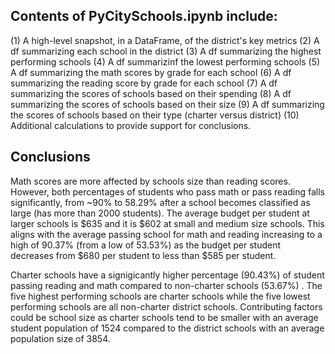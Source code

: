## Contents of PyCitySchools.ipynb include:
(1) A high-level snapshot, in a DataFrame, of the district's key metrics
(2) A df summarizing each school in the district
(3) A df summarizing the highest performing schools
(4) A df summarizinf the lowest performing schools
(5) A df summarizing the math scores by grade for each school
(6) A df summarizing the reading score by grade for each school
(7) A df summarizing the scores of schools based on their spending
(8) A df summarizing the scores of schools based on their size
(9) A df summarizing the scores of schools based on their type (charter versus district)
(10) Additional calculations to provide support for conclusions. 


## Conclusions
Math scores are more affected by schools size than reading scores. However, both percentages of students who pass math or pass reading falls significantly, from ~90% to 58.29% after a school becomes classified as large (has more than 2000 students). The average budget per student at larger schools is $635 and it is $602 at small and medium size schools. This aligns with the average passing school for math and reading increasing to a high of 90.37% (from a low of 53.53%) as the budget per student decreases from $680 per student to less than $585 per student. 

Charter schools have a signigicantly higher percentage (90.43%) of student passing reading and math compared to non-charter schools (53.67%) . The five highest performing schools are charter schools while the five lowest performing schools are all non-charter district schools. Contributing factors could be school size as charter schools tend to be smaller with an average student population of 1524 compared to the district schools with an average population size of 3854. 
